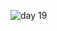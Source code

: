 ![day 19](https://user-images.githubusercontent.com/122131469/215711238-fd8f1576-6df1-49c5-9d20-471718c87312.gif)
